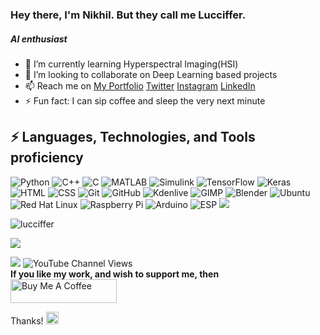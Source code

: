 ### Hey there, I'm Nikhil. But they call me Lucciffer.


##### AI enthusiast

-  🌱 I’m currently learning Hyperspectral Imaging(HSI)
-  👯 I’m looking to collaborate on Deep Learning based projects 
-  📫 Reach me on [My Portfolio](https://lucciffer.github.io/) [Twitter](https://www.twitter.com/lucciffer__)
      [Instagram](http://www.instagram.com/lucciffer._)
      [LinkedIn](https://www.linkedin.com/in/nikhil-akalwadi-7a007a169)
- ⚡ Fun fact: I can sip coffee and sleep the very next minute

## ⚡ Languages, Technologies, and Tools proficiency
![Python](https://img.shields.io/badge/-Python-black?style=flat-square&logo=Python)
![C++](https://img.shields.io/badge/-++-00599C?style=flat-square&logo=c)
![C](https://img.shields.io/badge/--00599C?style=flat-square&logo=c)
![MATLAB](https://img.shields.io/badge/-MATLAB-0076A8?logo=mathworks)
![Simulink](https://img.shields.io/badge/-Simulink-orange)
![TensorFlow](https://img.shields.io/badge/-TensorFlow-000000?logo=tensorflow)
![Keras](https://img.shields.io/badge/-Keras-D00000?logo=keras)
![HTML](https://img.shields.io/badge/-HTML5-blue?logo=html5)
![CSS](https://img.shields.io/badge/-CSS3-blue?logo=css3)
![Git](https://img.shields.io/badge/-Git-black?style=flat-square&logo=git)
![GitHub](https://img.shields.io/badge/-GitHub-181717?style=flat-square&logo=github)
![Kdenlive](https://img.shields.io/badge/-Kdenlive-FFFFFF?logo=kdenlive)
![GIMP](https://img.shields.io/badge/-GIMP-5C5543?logo=gimp)
![Blender](https://img.shields.io/badge/-Blender-000000?logo=blender)
![Ubuntu](https://img.shields.io/badge/-Ubuntu-FFFFFF?logo=ubuntu)
![Red Hat Linux](https://img.shields.io/badge/-Red%20Hat%20Linux-EE0000?logo=redhat)
![Raspberry Pi](https://img.shields.io/badge/-Raspberry%20Pi-A22846?logo=raspberrypi) 
![Arduino](https://img.shields.io/badge/-Arduino-lightgrey?logo=arduino)
![ESP](https://img.shields.io/badge/-ESP-000000?logo=esphome)
<img src="https://img.shields.io/badge/-Problem%20Solving-ffa804?style=flat"> 

<p align="left">
<img align="center" src="https://github-readme-stats.vercel.app/api/top-langs/?username=lucciffer&layout=compact&hide=html&theme=radical" alt="lucciffer" />
</p>

<img src="https://github-readme-stats.vercel.app/api?username=lucciffer&&show_icons=true&title_color=ffffff&icon_color=bb2acf&text_color=daf7dc&bg_color=151515">

![](https://komarev.com/ghpvc/?username=lucciffer)
![YouTube Channel Views](https://img.shields.io/youtube/channel/views/UC3rMcFKbH7ZJusOBGQ5SNvg?style=social)  
**If you like my work, and wish to support me, then**   
<a href="https://www.buymeacoffee.com/luccy" target="_blank"><img src="https://cdn.buymeacoffee.com/buttons/default-orange.png" alt="Buy Me A Coffee" height="38" width="170"></a>

Thanks! <img src="https://cdn-0.emojis.wiki/emoji-pics-lf/apple/hugging-face-apple.png" height="20" width="20">
